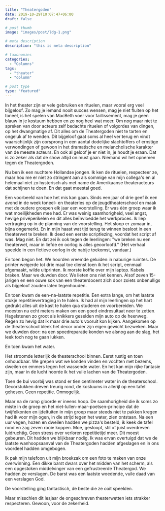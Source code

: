 ```yaml
---
title: "Theatergoden"
date: 2019-10-29T10:07:47+06:00
draft: false

# post thumb
image: "images/post/ldg-1.png"

# meta description
description: "this is meta description"

# taxonomies
categories:
  - "Columns"
tags:
  - "theater"
  - "columm"

# post type
type: "featured"
---
```


In het theater zijn er vele gebruiken en rituelen, maar vooral erg veel
bijgeloof. Zo mag je iemand nooit succes wensen, mag je niet fluiten op
het toneel, is het spelen van MacBeth voer voor faillissement, mag je
geen blauw in je kostuum hebben en zo nog heel wat meer. Om nog maar
niet te spreken van door acteurs zelf bedachte rituelen of volgordes van
dingen, op het dwangmatige af. Dit alles om de Theatergoden niet te
tarten en ongeluk af te wenden. Dit bijgeloof gaat soms al heel ver
terug en vindt waarschijnlijk zijn oorsprong in een aantal dodelijke
slachtoffers of ernstige verwondingen of gewoon in het dramatische en
melancholische karakter van de meeste acteurs. En ook al geloof je er
niet in, je houdt je eraan. Dat is zo zeker als dat de show altijd on
must gaan. Niemand wil het opnemen tegen de Theatergoden.

Nu ben ik een nuchtere Hollandse jongen. Ik ken de rituelen, respecteer
ze, maar hou me er niet zo stringent aan als sommige van mijn collega's
en al helemaal niet zo hysterisch als met name de Amerikaanse
theateracteurs dat schijnen te doen. En dat gaat meestal goed.

Een voorbeeld van hoe het mis kan gaan. Sinds een jaar of drie geef ik
een avond in de week toneel- en theaterles op de jeugdtheaterschool en
maak met de oudere groepen elk jaar een voorstelling. Er was één groep
waar ik wat moeilijkheden mee had. Er was weinig saamhorigheid, veel
angst, hevige privéperikelen en dit alles beïnvloedde het werkproces. Ik
liep vertraging op in de planning van de voorstelling. Het sloop er
zomaar in, bijna ongemerkt. En in mijn haast wat tijd terug te winnen
besloot in een theaterwet te breken. Ik deed een eerste scriptlezing,
voordat het script af was. Mag niet. En dat zei ik ook tegen de
leerlingen: "we breken nu een theaterwet, maar in liefde en oorlog is
alles geoorloofd." (Het verhaal speelde in een fictieve oorlog in de
nabije toekomst, vandaar.)

En toen begon het. We hoorden vreemde geluiden in naburige ruimtes. De
printer weigerde tot drie maal toe dienst toen ik het script, eenmaal
afgemaakt, wilde uitprinten. Ik morste koffie over mijn laptop. Kabels
braken. Maar we duwden door. We lieten ons niet kennen. Alsof zeven
15-jarigen en een ouwe sok van een theaterdocent zich door zoiets
onbenulligs als bijgeloof zouden laten tegenhouden.

En toen kwam de een-na-laatste repetitie. Een extra lange, om het
laatste stukje repetitievertraging in te halen. Ik had al mijn
leerlingen op het hart gedrukt alles uit de kast te halen qua studeren
en voorbereiden. We moesten nu echt meters maken om een goed
eindresultaat neer te zetten. Hagelstenen zo groot als knikkers geselden
mijn auto op de heenweg. Regen zo hevig dat ik maar drie auto's vooruit
kon kijken. Aangekomen op de theaterschool bleek het decor onder zijn
eigen gewicht bezweken. Maar we duwden door: na een spoedreparatie
konden we alsnog aan de slag, het leek toch nog te gaan lukken.

En toen kwam het water.

Het stroomde letterlijk de theaterschool binnen. Eerst rustig en toen
onhoudbaar. We grepen wat we konden vinden en vochten met bezems,
dweilen en emmers tegen het wassende water. En het kan mijn rijke
fantasie zijn, maar in de lucht hoorde ik het vuile lachen van de
Theatergoden.

Toen de bui voorbij was stond er tien centimeter water in de
theaterschool. Decorstukken dreven treurig rond, de kostuums in allerijl
op een tafel gehesen. Geen repetitie. Onmogelijk.

Maar na de ramp gloorde er ineens hoop. De saamhorigheid die ik soms zo
miste in de groep en het niet-lullen-maar-poetsen-principe dat de
twijfelkonten en ijdeltuiten in mijn groep maar steeds niet te pakken
kregen had ik voor mijn ogen, in die strijd tegen het water, zien
ontstaan. Na een uur vegen, hozen en dweilen hadden we pizza's besteld;
ik keek de tafel rond en zag zeven rooie koppen. Moe, gesloopt, stil of
juist overdreven luidruchtig. Geen stress over verloren repetitietijd
meer. Dit moest gebeuren. Dit hadden we blijkbaar nodig. Ik was ervan
overtuigd dat we de laatste wanhoopsaanval van de Theatergoden hadden
afgeslagen en in ons voordeel hadden omgebogen.

Ik pak mijn telefoon uit mijn broekzak om een foto te maken van onze
overwinning. Een dikke barst dwars over het midden van het scherm, als
een opgestoken middelvinger van een gefrustreerde Theatergod. We hadden
ze verslagen. De barst was een laatste woedende, vuile daad van een
verslagen God.

De voorstelling ging fantastisch, de beste die ze ooit speelden.

Maar misschien dit lesjaar de ongeschreven theaterwetten iets strakker
respecteren. Gewoon, voor de zekerheid.
